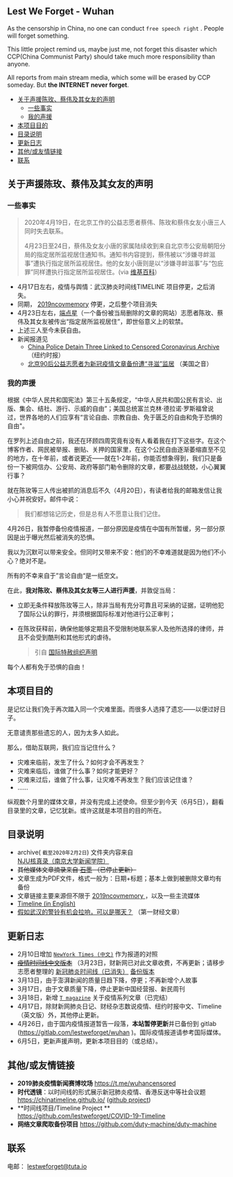 ## Lest We Forget - Wuhan

As the censorship in China, no one can conduct `free speech right` . People will forget something.

This little project remind us, maybe just me, not forget this disaster which CCP(China Communist Party) should take much more responsibility than anyone.

All reports from main stream media, which some will be erased by CCP someday. But **the INTERNET never forget**. 


- [关于声援陈玫、蔡伟及其女友的声明](#----------------)
  * [一些事实](#----)
  * [我的声援](#----)
- [本项目目的](#-----)
- [目录说明](#----)
- [更新日志](#----)
- [其他/或友情链接](#--------)
- [联系](#--)


## 关于声援陈玫、蔡伟及其女友的声明

### 一些事实

> 2020年4月19日，在北京工作的公益志愿者蔡伟、陈玫和蔡伟女友小唐三人同时失去联系。
>
> 4月23日至24日，蔡伟及女友小唐的家属陆续收到来自北京市公安局朝阳分局的指定居所监视居住通知书。通知书内容提到，蔡伟被以“涉嫌寻衅滋事”遭执行指定居所监视居住。他的女友小唐则是以“涉嫌寻衅滋事”与“包庇罪”同样遭执行指定居所监视居住。(via [维基百科](https://zh.wikipedia.org/wiki/%E7%AB%AF%E7%82%B9%E6%98%9F%E4%BA%8B%E4%BB%B6))

- 4月17日左右，疫情与舆情：武汉肺炎时间线TIMELINE 项目停更，之后消失。
- 同期， [2019ncovmemory](https://github.com/2019ncovmemory/nCovMemory) 停更，之后整个项目消失
- 4月23日左右，[端点星](https://terminus2049.github.io/)（一个备份被当局删除的文章的网站）志愿者陈玫、蔡伟及其女友被传出“指定居所监视居住”，即世俗意义上的软禁。
- 上述三人至今未获自由。
- 新闻报道见
  - [China Police Detain Three Linked to Censored Coronavirus Archive](https://www.nytimes.com/reuters/2020/04/27/world/asia/27reuters-health-coronavirus-china-rights.html) （纽约时报）
  -  [北京90后公益志愿者为新冠疫情文章备份遭“寻滋”监居](https://www.voachinese.com/a/chinese-netizen-activists-detained-for-copying-deleted-coronavirus-material-20200426/5392655.html) （美国之音）

### 我的声援

根据《中华人民共和国宪法》第三十五条规定，“中华人民共和国公民有言论、出版、集会、结社、游行、示威的自由”；美国总统富兰克林·德拉诺·罗斯福曾说过，世界各地的人们应享有“言论自由、宗教自由、免于匮乏的自由和免于恐惧的自由"。

在罗列上述自由之前，我还在环顾四周究竟有没有人看着我在打下这些字。在这个博客作者、网民被举报、删贴、关押的国家里，在这个公民自由逐渐萎缩直至不见的地方，在十年前，或者说更近——就在1-2年前，你能否想象得到，我们只是备份一下被网信办、公安局、政府等部门勒令删除的文章，都要战战兢兢，小心翼翼行事？

就在陈玫等三人传出被抓的消息后不久（4月20日），有读者给我的邮箱发信让我小心并祝安好。邮件中说：

> 我们都想铭记历史，但是总有人不愿意让我们记住。

4月26日，我暂停备份疫情报道，一部分原因是疫情在中国有所暂缓，另一部分原因是出于曝光然后被消失的恐惧。

我以为沉默可以带来安全。但同时又带来不安：他们的不幸难道就是因为他们不小心？绝对不是。

所有的不幸来自于”言论自由“是一纸空文。

在此，**我对陈玫、蔡伟及其女友等三人进行声援**，并敦促当局：

- 立即无条件释放陈玫等三人，除非当局有充分可靠且可采纳的证据，证明他犯了国际公认的罪行，并须根据国际标准对他进行公正审判；

- 在陈玫获释前，确保他能够定期且不受限制地联系家人及他所选择的律师，并且不会受到酷刑和其他形式的虐待。

  > 引自 [国际特赦组织声明](https://zh.amnesty.org/more-resources/news/_china-covid-19-activist-held-incommunicado-chen-mei/)

每个人都有免于恐惧的自由！

## 本项目目的

是记忆让我们免于再次踏入同一个灾难里面。而很多人选择了遗忘——以便过好日子。

无意谴责那些遗忘的人，因为太多人如此。

那么，借助互联网，我们应当记住什么？

- 灾难来临前，发生了什么？如何才会不再发生？
- 灾难来临后，谁做了什么事？如何才能更好？
- 灾难来过后，谁做了什么事，让灾难不再发生？我们应该记住谁？
- ……

纵观数个月里的媒体文章，并没有完成上述使命。但至少到今天（6月5日），翻看目录里的文章，记忆犹新。或许这就是本项目的目的所在。


## 目录说明

- archive( `截至2020年2月2日`) 文件夹内容来自 [NJU核真录（南京大学新闻学院）]( https://pan.baidu.com/s/1ai7pQQAO0ap_rOVjRWFWWg)
- ~~其他媒体文章摘录来自 [石墨](https://shimo.im/docs/2d05dce1eaa743c7/read  ) （已停止更新）~~
- 文章生成为PDF文件，格式一般为：日期+标题；基本上做到被删除文章均有备份
- 文章链接主要来源但不限于 [2019ncovmemory ]( https://github.com/2019ncovmemory/nCovMemory) ，以及一些主流媒体
- [Timeline (in English)](https://github.com/lestweforget/wuhan2019/blob/master/Timeline(ENG).md)
- [假如武汉的警铃有机会拉响，可以是哪天？](https://github.com/lestweforget/wuhan2019/blob/master/The-timeline-from-alarm-to-lockdown.pdf) （第一财经文章）

## 更新日志

- 2月10日增加 [`NewYork Times (中文)`](https://github.com/lestweforget/wuhan2019/tree/master/NewYork%20Times%20(%E4%B8%AD%E6%96%87)) 作为报道的对照
- ~~[疫情时间线中文版本](https://github.com/lestweforget/wuhan2019/blob/master/Timeline(CHN).md)~~ （3月23日，财新网已对此文章收费，不再更新；请移步志愿者整理的 [新冠肺炎时间线（已消失）](https://github.com/Pratitya/wuhan2020-timeline) [备份版本](https://lestweforget.github.io/COVID-19-Timeline/)
- 3月13日，由于澎湃新闻的质量日趋下降，停更；不再新增个人故事
- 3月17日，由于文章质量下降，停止更新中国经营报、新民周刊
- 3月18日，新增 [`T magazine`](https://github.com/lestweforget/wuhan2019/tree/master/Tmagazine%E4%B8%AD%E6%96%87) 关于疫情系列文章（已完结）
- 4月17日，除财新网肺炎日记、财经杂志数说疫情、纽约时报中文、Timeline（英文版）外，其他停止更新。
- 4月26日，由于国内疫情报道暂告一段落，**本站暂停更新**并已备份到 gitlab (https://gitlab.com/lestweforget/wuhan  )。国际疫情报道请参考国际媒体。
- 6月5日，更新声援声明，更新本项目目的（或总结）。

## 其他/或友情链接

- **2019肺炎疫情新闻赛博坟场** https://t.me/wuhancensored
- **时代透镜**：以时间线的形式展示新冠肺炎疫情、香港反送中等社会议题  https://chinatimeline.github.io/  ([github project](https://github.com/chinatimeline/chinatimeline.github.io))
- **时间线项目/Timeline Project ** https://github.com/lestweforget/COVID-19-Timeline
- **网络文章爬取备份项目** https://github.com/duty-machine/duty-machine

## 联系

电邮： lestweforget@tuta.io
